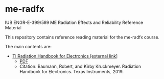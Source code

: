 # me-radfx
IUB ENGR-E-399/599 ME Radiation Effects and Reliability Reference Material

This repository contains reference reading material for the me-radfx course.

The main contents are:
* [TI Radiation Handbook for Electronics [external link]
](/http://www.ti.com/radbook)
     - [PDF](./radeffects_handbook_TI.pdf)
     - Citation: Baumann, Robert, and Kirby Kruckmeyer. Radiation Handbook for Electronics. Texas Instruments, 2019.